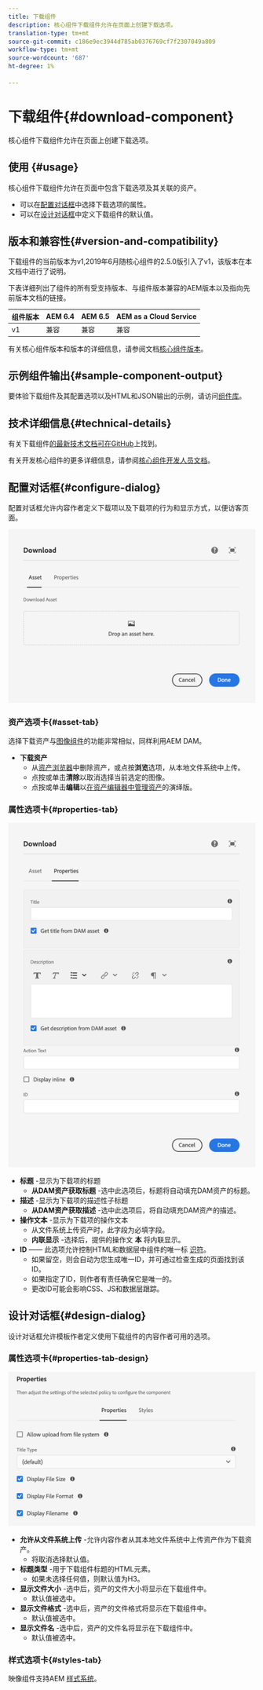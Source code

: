 ```yaml
---
title: 下载组件
description: 核心组件下载组件允许在页面上创建下载选项。
translation-type: tm+mt
source-git-commit: c186e9ec3944d785ab0376769cf7f2307049a809
workflow-type: tm+mt
source-wordcount: '687'
ht-degree: 1%

---
```



# 下载组件{#download-component}

核心组件下载组件允许在页面上创建下载选项。

## 使用 {#usage}

核心组件下载组件允许在页面中包含下载选项及其关联的资产。

* 可以在[配置对话框](#configure-dialog)中选择下载选项的属性。
* 可以在[设计对话框](#design-dialog)中定义下载组件的默认值。

## 版本和兼容性{#version-and-compatibility}

下载组件的当前版本为v1,2019年6月随核心组件的2.5.0版引入了v1，该版本在本文档中进行了说明。

下表详细列出了组件的所有受支持版本、与组件版本兼容的AEM版本以及指向先前版本文档的链接。

| 组件版本 | AEM 6.4 | AEM 6.5 | AEM as a Cloud Service |
|--- |--- |---|---|
| v1 | 兼容 | 兼容 | 兼容 |

有关核心组件版本和版本的详细信息，请参阅文档[核心组件版本](/help/versions.md)。

## 示例组件输出{#sample-component-output}

要体验下载组件及其配置选项以及HTML和JSON输出的示例，请访问[组件库](https://adobe.com/go/aem_cmp_library_download)。

## 技术详细信息{#technical-details}

有关下载组件[的最新技术文档可在GitHub](https://adobe.com/go/aem_cmp_tech_download_v1)上找到。

有关开发核心组件的更多详细信息，请参阅[核心组件开发人员文档](/help/developing/overview.md)。

## 配置对话框{#configure-dialog}

配置对话框允许内容作者定义下载项以及下载项的行为和显示方式，以便访客页面。

![下载组件的编辑对话框的资产选项卡](/help/assets/download-edit-asset.png)

### 资产选项卡{#asset-tab}

选择下载资产与[图像组件](image.md)的功能非常相似，同样利用AEM DAM。

* **下载资产**
   * 从[资产浏览器](https://docs.adobe.com/content/help/en/experience-manager-cloud-service/sites/authoring/fundamentals/environment-tools.html)中删除资产，或点按&#x200B;**浏览**&#x200B;选项，从本地文件系统中上传。
   * 点按或单击&#x200B;**清除**&#x200B;以取消选择当前选定的图像。
   * 点按或单击&#x200B;**编辑**&#x200B;以[在资产编辑器中管理资产](https://docs.adobe.com/content/help/en/experience-manager-cloud-service/assets/manage/manage-digital-assets.html)的演绎版。

### 属性选项卡{#properties-tab}

![下载组件的编辑对话框的属性选项卡](/help/assets/download-edit-properties.png)

* **标题** -显示为下载项的标题
   * **从DAM资产获取标题** -选中此选项后，标题将自动填充DAM资产的标题。
* **描述** -显示为下载项的描述性子标题
   * **从DAM资产获取描述** -选中此选项后，将自动填充DAM资产的描述。
* **操作文本** -显示为下载项的操作文本
   * 从文件系统上传资产时，此字段为必填字段。
   * **内联显示** -选择后，提供的操作文 **本** 将内联显示。
* **ID**  —— 此选项允许控制HTML和数据层中组件的唯一标 [识符](/help/developing/data-layer/overview.md)。
   * 如果留空，则会自动为您生成唯一ID，并可通过检查生成的页面找到该ID。
   * 如果指定了ID，则作者有责任确保它是唯一的。
   * 更改ID可能会影响CSS、JS和数据层跟踪。

## 设计对话框{#design-dialog}

设计对话框允许模板作者定义使用下载组件的内容作者可用的选项。

### 属性选项卡{#properties-tab-design}

![下载组件的“设计”对话框](/help/assets/download-design.png)

* **允许从文件系统上传** -允许内容作者从其本地文件系统中上传资产作为下载资产。
   * 将取消选择默认值。
* **标题类型** -用于下载组件标题的HTML元素。
   * 如果未选择任何值，则默认值为H3。
* **显示文件大小** -选中后，资产的文件大小将显示在下载组件中。
   * 默认值被选中。
* **显示文件格式** -选中后，资产的文件格式将显示在下载组件中。
   * 默认值被选中。
* **显示文件名** -选中后，资产的文件名将显示在下载组件中。
   * 默认值被选中。

### 样式选项卡{#styles-tab}

映像组件支持AEM [样式系统](/help/get-started/authoring.md#component-styling)。
